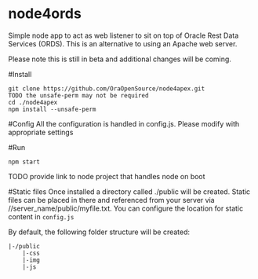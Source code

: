 # node4ords
Simple node app to act as web listener to sit on top of Oracle Rest Data Services (ORDS). This is an alternative to using an Apache web server.

Please note this is still in beta and additional changes will be coming.


#Install
```
git clone https://github.com/OraOpenSource/node4apex.git
TODO the unsafe-perm may not be required
cd ./node4apex
npm install --unsafe-perm
```

#Config 
All the configuration is handled in config.js. Please modify with appropriate settings


#Run

```npm start```

TODO provide link to node project that handles node on boot

#Static files
Once installed a directory called ./public will be created. Static files can be placed in there and referenced from your server via //server_name/public/myfile.txt. You can configure the location for static content in ```config.js```

By default, the following folder structure will be created:
```
|-/public
	|-css
	|-img
	|-js
```	